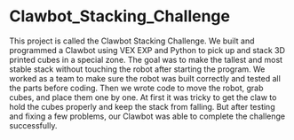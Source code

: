 # Clawbot_Stacking_Challenge
This project is called the Clawbot Stacking Challenge. We built and programmed a Clawbot using VEX EXP and Python to pick up and stack 3D printed cubes in a special zone. The goal was to make the tallest and most stable stack without touching the robot after starting the program. We worked as a team to make sure the robot was built correctly and tested all the parts before coding. Then we wrote code to move the robot, grab cubes, and place them one by one. At first it was tricky to get the claw to hold the cubes properly and keep the stack from falling. But after testing and fixing a few problems, our Clawbot was able to complete the challenge successfully.
